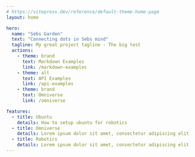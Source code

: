 ```yaml
---
# https://vitepress.dev/reference/default-theme-home-page
layout: home

hero:
  name: "Sebs Garden"
  text: "Connecting dots in Sebs mind"
  tagline: My great project tagline - The big test
  actions:
    - theme: brand
      text: Markdown Examples
      link: /markdown-examples
    - theme: alt
      text: API Examples
      link: /api-examples
    - theme: brand
      text: Omniverse
      link: /omniverse

features:
  - title: Ubuntu
    details: How to setup ubuntu for robotics
  - title: Omniverse
    details: Lorem ipsum dolor sit amet, consectetur adipiscing elit
  - title: Robotics
    details: Lorem ipsum dolor sit amet, consectetur adipiscing elit
---
```


